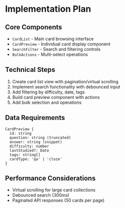 # Implementation Plan

## Core Components
- `CardList` - Main card browsing interface
- `CardPreview` - Individual card display component
- `SearchFilter` - Search and filtering controls
- `BulkActions` - Multi-select operations

## Technical Steps
1. Create card list view with pagination/virtual scrolling
2. Implement search functionality with debounced input
3. Add filtering by difficulty, date, tags
4. Build card preview component with actions
5. Add bulk selection and operations

## Data Requirements
```
CardPreview {
  id: string
  question: string (truncated)
  answer: string (snippet)
  difficulty: number
  lastStudied?: Date
  tags: string[]
  cardType: 'qa' | 'cloze'
}
```

## Performance Considerations
- Virtual scrolling for large card collections
- Debounced search (300ms)
- Paginated API responses (50 cards per page)